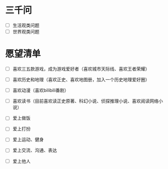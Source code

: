 # 三千问
- [ ] 生活观类问题
- [ ] 世界观类问题

# 愿望清单
- [ ] 喜欢三五款游戏，成为游戏爱好者（喜欢城市天际线、喜欢王者荣耀）
- [ ] 喜欢历史和地理（喜欢正史、喜欢地图册，加入一个历史地理爱好圈）
- [ ] 喜欢动漫（喜欢bilibili番剧）
- [ ] 喜欢读书（目前喜欢读正史原著、科幻小说、侦探推理小说、喜欢阅读网络小说）
- [ ] 爱上做饭
- [ ] 爱上打扮
- [ ] 爱上运动、健身
- [ ] 爱上交流、沟通、表达
- [ ] 爱上他人


